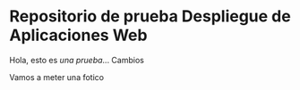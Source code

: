 Repositorio de prueba Despliegue de Aplicaciones Web
====================================================
Hola, esto es *una prueba*...
Cambios

Vamos a meter una fotico
